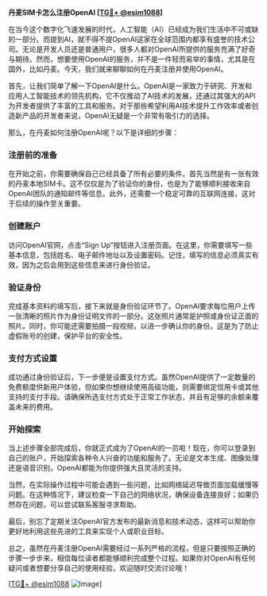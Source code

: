**丹麦SIM卡怎么注册OpenAI [[TG💪+ @esim1088](https://t.me/s/esim1088)]**

在当今这个数字化飞速发展的时代，人工智能（AI）已经成为我们生活中不可或缺的一部分。而提到AI，就不得不提OpenAI这家在全球范围内都享有盛誉的技术公司。无论是开发人员还是普通用户，很多人都对OpenAI所提供的服务充满了好奇与期待。然而，想要使用OpenAI的服务，并不是一件轻而易举的事情，尤其是在国外，比如丹麦。今天，我们就来聊聊如何在丹麦注册并使用OpenAI。

首先，让我们简单了解一下OpenAI是什么。OpenAI是一家致力于研究、开发和应用人工智能技术的领先机构，它不仅推动了AI技术的发展，还通过其强大的API为开发者提供了丰富的工具和服务。对于那些希望利用AI技术提升工作效率或者创造新产品的开发者来说，OpenAI无疑是一个非常有吸引力的选择。

那么，在丹麦如何注册OpenAI呢？以下是详细的步骤：

### 注册前的准备

在开始之前，你需要确保自己已经具备了所有必要的条件。首先当然是有一张有效的丹麦本地SIM卡。这不仅仅是为了验证你的身份，也是为了能够顺利接收来自OpenAI团队的通知邮件等信息。此外，还需要一个稳定可靠的互联网连接，这对于后续的操作至关重要。

### 创建账户

访问OpenAI官网，点击“Sign Up”按钮进入注册页面。在这里，你需要填写一些基本信息，包括姓名、电子邮件地址以及设置密码。记住，填写的信息必须真实有效，因为之后会用到这些信息来进行身份验证。

### 验证身份

完成基本资料的填写后，接下来就是身份验证环节了。OpenAI要求每位用户上传一张清晰的照片作为身份证明文件的一部分。这张照片通常是护照或身份证正面的照片。同时，你可能还需要拍摄一段视频，以进一步确认你的身份。这是为了防止虚假账号的创建，保护平台的安全性。

### 支付方式设置

成功通过身份验证后，下一步便是设置支付方式。虽然OpenAI提供了一定数量的免费额度供新用户体验，但如果你想继续使用高级功能，则需要绑定信用卡或其他支持的支付手段。请确保所选支付方式处于正常工作状态，并且有足够的余额来覆盖未来的费用。

### 开始探索

当上述步骤全部完成后，你就正式成为了OpenAI的一员啦！现在，你可以登录到自己的账户，开始探索各种令人兴奋的功能和服务了。无论是文本生成、图像处理还是语音识别，OpenAI都能为你提供强大且灵活的支持。

当然，在实际操作过程中可能会遇到一些问题，比如网络延迟导致页面加载缓慢等问题。在这种情况下，建议检查一下自己的网络状况，确保设备连接良好；如果仍然存在问题，可以尝试联系客服寻求帮助。

最后，别忘了定期关注OpenAI官方发布的最新消息和技术动态，这样可以帮助你更好地利用这些先进的工具来实现个人或职业目标。

总之，虽然在丹麦注册OpenAI需要经过一系列严格的流程，但是只要按照正确的步骤一步步来，相信每位读者都能够顺利完成整个过程。如果你对OpenAI有任何疑问或者想要分享自己的使用经验，欢迎随时交流讨论哦！

[[TG💪+ @esim1088](https://t.me/s/esim1088) ![Image](https://i.postimg.cc/4NQfJmqS/Snipaste-2025-05-13-00-14-12.png)]